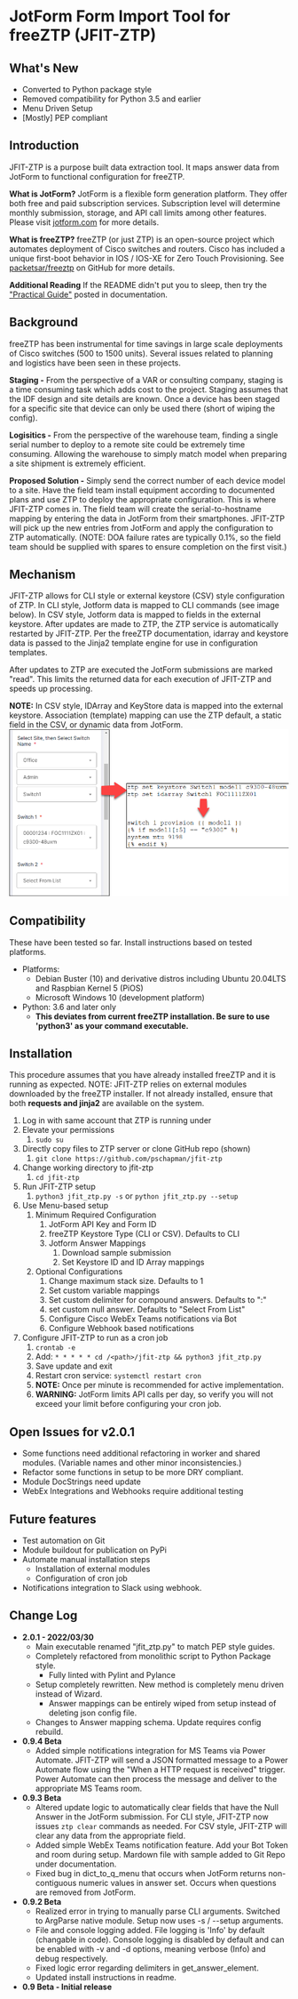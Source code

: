 # JotForm Form Import Tool for freeZTP (JFIT-ZTP)

## What's New
- Converted to Python package style
- Removed compatibility for Python 3.5 and earlier
- Menu Driven Setup
- [Mostly] PEP compliant

## Introduction
JFIT-ZTP is a purpose built data extraction tool.  It maps answer data from JotForm to functional configuration for freeZTP.

**What is JotForm?** JotForm is a flexible form generation platform.  They offer both free and paid subscription services.  Subscription level will determine  monthly submission, storage, and API call limits among other features.  Please visit [jotform.com](https://www.jotform.com) for more details.

**What is freeZTP?** freeZTP (or just ZTP) is an open-source project which automates deployment of Cisco switches and routers. Cisco has included a unique first-boot behavior in IOS / IOS-XE for Zero Touch Provisioning.  See [packetsar/freeztp](https://github.com/PackeTsar/freeztp) on GitHub for more details.

**Additional Reading** If the README didn't put you to sleep, then try the ["Practical Guide"](documentation/practical_stack_guide.md) posted in documentation.

## Background
freeZTP has been instrumental for time savings in large scale deployments of Cisco switches (500 to 1500 units).  Several issues related to planning and logistics have been seen in these projects.

**Staging -** From the perspective of a VAR or consulting company, staging is a time consuming task which adds cost to the project. Staging assumes that the IDF design and site details are known.  Once a device has been staged for a specific site that device can only be used there (short of wiping the config).

**Logisitics -** From the perspective of the warehouse team, finding a single serial number to deploy to a remote site could be extremely time consuming.  Allowing the warehouse to simply match model when preparing a site shipment is extremely efficient.

**Proposed Solution -**  Simply send the correct number of each device model to a site.  Have the field team install equipment according to documented plans and use ZTP to deploy the appropriate configuration.  This is where JFIT-ZTP comes in.  The field team will create the serial-to-hostname mapping by entering the data in JotForm from their smartphones.  JFIT-ZTP will pick up the new entries from JotForm and apply the configuration to ZTP automatically. (NOTE: DOA failure rates are typically 0.1%, so the field team should be supplied with spares to ensure completion on the first visit.)

## Mechanism
JFIT-ZTP allows for CLI style or external keystore (CSV) style configuration of ZTP. In CLI style, Jotform data is mapped to CLI commands (see image below).  In CSV style, Jotform data is mapped to fields in the external keystore.  After updates are made to ZTP, the ZTP service is automatically restarted by JFIT-ZTP. Per the freeZTP documentation, idarray and keystore data is passed to the Jinja2 template engine for use in configuration templates.

After updates to ZTP are executed the JotForm submissions are marked "read".  This limits the returned data for each execution of JFIT-ZTP and speeds up processing.

**NOTE:** In CSV style, IDArray and KeyStore data is mapped into the external keystore. Association (template) mapping can use the ZTP default, a static field in the CSV, or dynamic data from JotForm.
![Data Flow](documentation/dataflow.png)

## Compatibility
These have been tested so far.  Install instructions based on tested platforms.
- Platforms:
  - Debian Buster (10) and derivative distros including Ubuntu 20.04LTS and Raspbian Kernel 5 (PiOS)
  - Microsoft Windows 10 (development platform)
- Python: 3.6 and later only
  - **This deviates from current freeZTP installation. Be sure to use 'python3' as your command executable.**


## Installation
This procedure assumes that you have already installed freeZTP and it is running as expected.
NOTE: JFIT-ZTP relies on external modules downloaded by the freeZTP installer. If not already installed, ensure that both **requests and jinja2** are available on the system.
1. Log in with same account that ZTP is running under
2. Elevate your permissions
   1. `sudo su`
3. Directly copy files to ZTP server or clone GitHub repo (shown)
   1. `git clone https://github.com/pschapman/jfit-ztp`
4. Change working directory to jfit-ztp
   1. `cd jfit-ztp`
5. Run JFIT-ZTP setup
   1. `python3 jfit_ztp.py -s` or `python jfit_ztp.py --setup`
6. Use Menu-based setup
   1. Minimum Required Configuration
      1. JotForm API Key and Form ID
      2. freeZTP Keystore Type (CLI or CSV). Defaults to CLI
      3. Jotform Answer Mappings
         1. Download sample submission
         2. Set Keystore ID and ID Array mappings
   2. Optional Configurations
      1. Change maximum stack size. Defaults to 1
      2. Set custom variable mappings
      3. Set custom delimiter for compound answers. Defaults to ":"
      4. set custom null answer. Defaults to "Select From List"
      5. Configure Cisco WebEx Teams notifications via Bot
      6. Configure Webhook based notifications
7.  Configure JFIT-ZTP to run as a cron job
    1.  `crontab -e`
    2.  Add: `* * * * * cd /<path>/jfit-ztp && python3 jfit_ztp.py`
    3.  Save update and exit
    4.  Restart cron service: `systemctl restart cron`
    5.  **NOTE:** Once per minute is recommended for active implementation.
    6.  **WARNING:** JotForm limits API calls per day, so verify you will not exceed your limit before configuring your cron job.

## Open Issues for v2.0.1
- Some functions need additional refactoring in worker and shared modules. (Variable names and other minor inconsistencies.)
- Refactor some functions in setup to be more DRY compliant.
- Module DocStrings need update
- WebEx Integrations and Webhooks require additional testing

## Future features
- Test automation on Git
- Module buildout for publication on PyPi
- Automate manual installation steps
  - Installation of external modules
  - Configuration of cron job
- Notifications integration to Slack using webhook.

## Change Log
- **2.0.1 - 2022/03/30**
  - Main executable renamed "jfit_ztp.py" to match PEP style guides.
  - Completely refactored from monolithic script to Python Package style.
    - Fully linted with Pylint and Pylance
  - Setup completely rewritten. New method is completely menu driven instead of Wizard.
    - Answer mappings can be entirely wiped from setup instead of deleting json config file.
  - Changes to Answer mapping schema.  Update requires config rebuild.
- **0.9.4 Beta**
  - Added simple notifications integration for MS Teams via Power Automate. JFIT-ZTP will send a JSON formatted message to a Power Automate flow using the "When a HTTP request is received" trigger.  Power Automate can then process the message and deliver to the appropriate MS Teams room.
- **0.9.3 Beta**
  - Altered update logic to automatically clear fields that have the Null Answer in the JotForm submission.  For CLI style, JFIT-ZTP now issues `ztp clear` commands as needed.  For CSV style, JFIT-ZTP will clear any data from the appropriate field.
  - Added simple WebEx Teams notification feature.  Add your Bot Token and room during setup. Mardown file with sample added to Git Repo under documentation.
  - Fixed bug in dict_to_q_menu that occurs when JotForm returns non-contiguous numeric values in answer set.  Occurs when questions are removed from JotForm.
- **0.9.2 Beta**
  - Realized error in trying to manually parse CLI arguments.  Switched to ArgParse native module.  Setup now uses -s / --setup arguments.
  - File and console logging added.  File logging is 'Info' by default (changable in code).  Console logging is disabled by default and can be enabled with -v and -d options, meaning verbose (Info) and debug respectively.
  - Fixed logic error regarding delimiters in get_answer_element.
  - Updated install instructions in readme.
- **0.9 Beta - Initial release**
